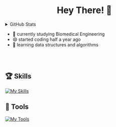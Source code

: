 # <h1 align = center>Hey There! 👋 </h1>

<details closed>
<summary>GitHub Stats</summary>

<div align="center">
    <picture>
        <source media="(prefers-color-scheme: dark)" srcset="https://github-readme-stats-dun-eight-76.vercel.app/api?username=JuleeC&hide_title=false&hide_rank=false&show_icons=true&include_all_commits=true&count_private=true&theme=github_dark" height="150" />
        <source media="(prefers-color-scheme: dark)" srcset="https://github-readme-stats-dun-eight-76.vercel.app/api?username=JuleeC&hide_title=false&hide_rank=false&show_icons=true&include_all_commits=true&count_private=true&theme=github_dark" height="150" />
        <img align="center" alt="stats graph" src="https://github-readme-stats-dun-eight-76.vercel.app/api?username=JuleeC&hide_title=false&hide_rank=false&show_icons=true&include_all_commits=true&count_private=true&theme=github_dark" height="150">
    </picture>
    <picture>
        <source media="(prefers-color-scheme: dark)" srcset="https://github-readme-stats-dun-eight-76.vercel.app/api/top-langs?username=JuleeC&layout=compact&card_width=320&langs_count=5&theme=github_dark" height="150" />
        <source media="(prefers-color-scheme: dark)" srcset="https://github-readme-stats-dun-eight-76.vercel.app/api/top-langs?username=JuleeC&layout=compact&card_width=320&langs_count=5&theme=github_dark" height="150" />
        <img align="center" alt="language stats" src="https://github-readme-stats-dun-eight-76.vercel.app/api/top-langs?username=JuleeC&layout=compact&card_width=320&langs_count=5&theme=github_dark" height="150">
    </picture>
</div>
</details>




- 👀 currently studying Biomedical Engineering
- 😄 started coding half a year ago
- 🦀 learning data structures and algorithms
  

<br></br>


## 🏆 Skills


[![My Skills](https://skillicons.dev/icons?i=html,css,cs,py,qt,md,java)](https://skillicons.dev)


## 🧰 Tools

[![My Tools](https://skillicons.dev/icons?i=obsidian,vscode,git,bash,nix)](https://skillicons.dev)



  

